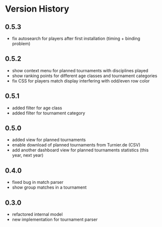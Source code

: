 # Version History

## 0.5.3
+ fix autosearch for players after first installation (timing + binding problem)

## 0.5.2
+ show context menu for planned tournaments with disciplines played 
+ show ranking points for different age classes and tournament categories
+ fix CSS for players match display interfering with odd/even row color

## 0.5.1 
+ added filter for age class
+ added filter for tournament category

## 0.5.0
+ added view for planned tournaments 
+ enable download of planned tournaments from Turnier.de (CSV)
+ add another dashboard view for planned tournaments statistics (this year, next year)

## 0.4.0
+ fixed bug in match parser
+ show group matches in a tournament

## 0.3.0
+ refactored internal model 
+ new implementation for tournament parser
